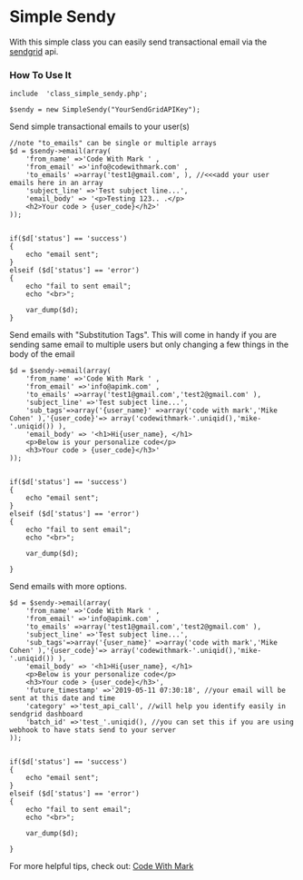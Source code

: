 # Simple Sendy

With this simple class you can easily send transactional email via the [sendgrid](https://sendgrid.com/) api.

### How To Use It


	include  'class_simple_sendy.php';
 
	$sendy = new SimpleSendy("YourSendGridAPIKey");

Send simple transactional emails to your user(s)

	//note "to_emails" can be single or multiple arrays
	$d = $sendy->email(array(	 
		'from_name' =>'Code With Mark ' ,
		'from_email' =>'info@codewithmark.com' ,
		'to_emails' =>array('test1@gmail.com', ), //<<<add your user emails here in an array
		'subject_line' =>'Test subject line...',	 
		'email_body' => '<p>Testing 123.. .</p>
		<h2>Your code > {user_code}</h2>'
	));


	if($d['status'] == 'success') 
	{
		echo "email sent";
	}
	elseif ($d['status'] == 'error') 
	{  
		echo "fail to sent email";
		echo "<br>";

		var_dump($d);
	}

Send emails with "Substitution Tags".
This will come in handy if you are sending same email to multiple users but only changing a few things in the body of the email

	$d = $sendy->email(array(	 
		'from_name' =>'Code With Mark ' ,
		'from_email' =>'info@apimk.com' ,
		'to_emails' =>array('test1@gmail.com','test2@gmail.com' ),
		'subject_line' =>'Test subject line...',
		'sub_tags'=>array('{user_name}' =>array('code with mark','Mike Cohen' ),'{user_code}'=> array('codewithmark-'.uniqid(),'mike-'.uniqid()) ),
		'email_body' => '<h1>Hi{user_name}, </h1>
		<p>Below is your personalize code</p>
		<h3>Your code > {user_code}</h3>'
	));


	if($d['status'] == 'success') 
	{
	    echo "email sent";
	}
	elseif ($d['status'] == 'error') 
	{  
	    echo "fail to sent email";
	    echo "<br>";

	    var_dump($d);

	}

Send emails with more options.

	$d = $sendy->email(array(	 
		'from_name' =>'Code With Mark ' ,
		'from_email' =>'info@apimk.com' ,
		'to_emails' =>array('test1@gmail.com','test2@gmail.com' ),
		'subject_line' =>'Test subject line...',
		'sub_tags'=>array('{user_name}' =>array('code with mark','Mike Cohen' ),'{user_code}'=> array('codewithmark-'.uniqid(),'mike-'.uniqid()) ),
		'email_body' => '<h1>Hi{user_name}, </h1>
		<p>Below is your personalize code</p>
		<h3>Your code > {user_code}</h3>',
		'future_timestamp' =>'2019-05-11 07:30:18', //your email will be sent at this date and time
		'category' =>'test_api_call', //will help you identify easily in sendgrid dashboard
		'batch_id' =>'test_'.uniqid(), //you can set this if you are using webhook to have stats send to your server 	
	));


	if($d['status'] == 'success') 
	{
	    echo "email sent";
	}
	elseif ($d['status'] == 'error') 
	{  
	    echo "fail to sent email";
	    echo "<br>";

	    var_dump($d);

	}

For more helpful tips, check out: [Code With Mark](http://codewithmark.com/)

    
    
    

